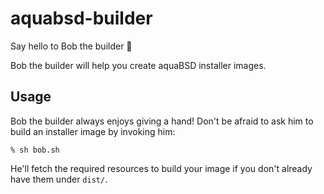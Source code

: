 # aquabsd-builder

Say hello to Bob the builder 👷

Bob the builder will help you create aquaBSD installer images.

## Usage

Bob the builder always enjoys giving a hand!
Don't be afraid to ask him to build an installer image by invoking him:

```shell
% sh bob.sh
```

He'll fetch the required resources to build your image if you don't already have them under `dist/`.
